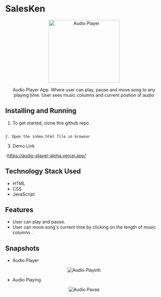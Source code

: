 # SalesKen
<p align="center">
  <img src="https://i.imgur.com/CK9SuSO.png" alt="Audio Player" width="226px" height="200px">
</p>

<p align="center">Audio Player App. Where user can play, pause and move song to any playing time. User sees music columns and current postion of audio</p>


## Installing and Running

1. To get started, clone this github repo
``````

2. Open the index.html file in browser
``````

3. Demo Link

-https://audio-player-alpha.vercel.app/

## Technology Stack Used
- HTML
- CSS
- JavaScript

## Features
- User can play and pause.
- User can move song's current time by clicking on the length of music columns .


## Snapshots
- Audio Player
<p align="center">
  <img src="https://i.imgur.com/DwQg06j.png" alt="Audio Playinh">
</p>

- Audio Playing
<p align="center">
  <img src="https://i.imgur.com/VLNddrV.png" alt="Audio Pause">
</p>


